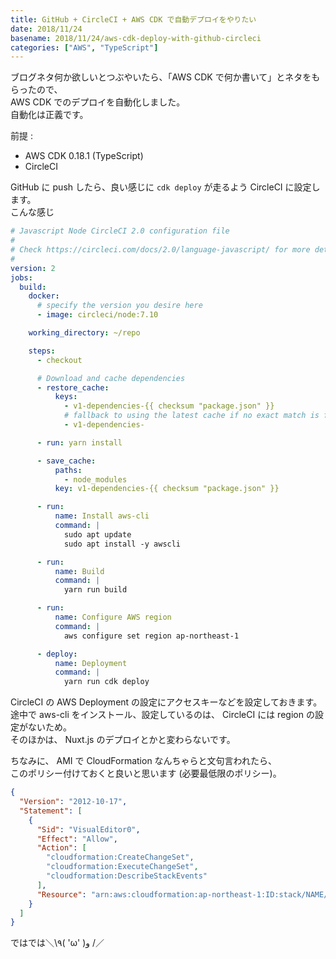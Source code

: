 ```yaml
---
title: GitHub + CircleCI + AWS CDK で自動デプロイをやりたい
date: 2018/11/24
basename: 2018/11/24/aws-cdk-deploy-with-github-circleci
categories: ["AWS", "TypeScript"]
---
```


ブログネタ何か欲しいとつぶやいたら、「AWS CDK で何か書いて」とネタをもらったので、  
AWS CDK でのデプロイを自動化しました。  
自動化は正義です。

前提 :

- AWS CDK 0.18.1 (TypeScript)
- CircleCI

GitHub に push したら、良い感じに `cdk deploy` が走るよう CircleCI に設定します。  
こんな感じ

```yaml
# Javascript Node CircleCI 2.0 configuration file
#
# Check https://circleci.com/docs/2.0/language-javascript/ for more details
#
version: 2
jobs:
  build:
    docker:
      # specify the version you desire here
      - image: circleci/node:7.10

    working_directory: ~/repo

    steps:
      - checkout

      # Download and cache dependencies
      - restore_cache:
          keys:
            - v1-dependencies-{{ checksum "package.json" }}
            # fallback to using the latest cache if no exact match is found
            - v1-dependencies-

      - run: yarn install

      - save_cache:
          paths:
            - node_modules
          key: v1-dependencies-{{ checksum "package.json" }}

      - run:
          name: Install aws-cli
          command: |
            sudo apt update
            sudo apt install -y awscli

      - run:
          name: Build
          command: |
            yarn run build

      - run:
          name: Configure AWS region
          command: |
            aws configure set region ap-northeast-1

      - deploy:
          name: Deployment
          command: |
            yarn run cdk deploy
```

CircleCI の AWS Deployment の設定にアクセスキーなどを設定しておきます。  
途中で aws\-cli をインストール、設定しているのは、 CircleCI には region の設定がないため。  
そのほかは、 Nuxt.js のデプロイとかと変わらないです。

ちなみに、 AMI で CloudFormation なんちゃらと文句言われたら、  
このポリシー付けておくと良いと思います (必要最低限のポリシー)。

```json
{
  "Version": "2012-10-17",
  "Statement": [
    {
      "Sid": "VisualEditor0",
      "Effect": "Allow",
      "Action": [
        "cloudformation:CreateChangeSet",
        "cloudformation:ExecuteChangeSet",
        "cloudformation:DescribeStackEvents"
      ],
      "Resource": "arn:aws:cloudformation:ap-northeast-1:ID:stack/NAME/*"
    }
  ]
}
```

ではでは＼\\٩( 'ω' )و /／
